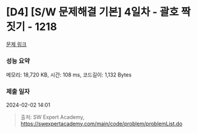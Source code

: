 # [D4] [S/W 문제해결 기본] 4일차 - 괄호 짝짓기 - 1218 

[문제 링크](https://swexpertacademy.com/main/code/problem/problemDetail.do?contestProbId=AV14eWb6AAkCFAYD) 

### 성능 요약

메모리: 18,720 KB, 시간: 108 ms, 코드길이: 1,132 Bytes

### 제출 일자

2024-02-02 14:01



> 출처: SW Expert Academy, https://swexpertacademy.com/main/code/problem/problemList.do